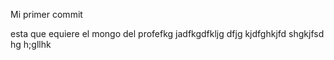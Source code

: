 Mi primer commit

esta que equiere el mongo del profefkg jadfkgdfkljg  dfjg kjdfghkjfd shgkjfsd hg h;gllhk
